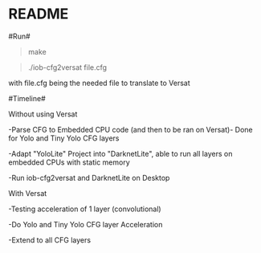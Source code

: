 # README #

#Run#

>make

>./iob-cfg2versat file.cfg

with file.cfg being the needed file to translate to Versat



#Timeline#

Without using Versat

-Parse CFG to Embedded CPU code (and then to be ran on Versat)- Done for Yolo and Tiny Yolo CFG layers

-Adapt "YoloLite" Project into "DarknetLite", able to run all layers on embedded CPUs with static memory

-Run iob-cfg2versat and DarknetLite on Desktop 


With Versat

-Testing acceleration of 1 layer (convolutional)

-Do Yolo and Tiny Yolo CFG layer  Acceleration

-Extend to all CFG layers

